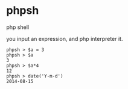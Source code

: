 phpsh
=====

php shell

you input an expression, and php interpreter it.

```
phpsh > $a = 3
phpsh > $a
3
phpsh > $a*4
12
phpsh > date('Y-m-d')
2014-08-15
```
